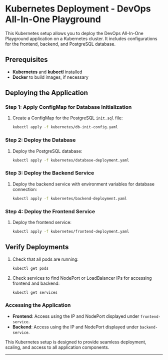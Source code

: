 
# Kubernetes Deployment - DevOps All-In-One Playground

This Kubernetes setup allows you to deploy the DevOps All-In-One Playground application on a Kubernetes cluster. It includes configurations for the frontend, backend, and PostgreSQL database.

## Prerequisites
- **Kubernetes** and **kubectl** installed
- **Docker** to build images, if necessary

## Deploying the Application

### Step 1: Apply ConfigMap for Database Initialization
1. Create a ConfigMap for the PostgreSQL `init.sql` file:
   ```bash
   kubectl apply -f kubernetes/db-init-config.yaml
   ```

### Step 2: Deploy the Database
1. Deploy the PostgreSQL database:
   ```bash
   kubectl apply -f kubernetes/database-deployment.yaml
   ```

### Step 3: Deploy the Backend Service
1. Deploy the backend service with environment variables for database connection:
   ```bash
   kubectl apply -f kubernetes/backend-deployment.yaml
   ```

### Step 4: Deploy the Frontend Service
1. Deploy the frontend service:
   ```bash
   kubectl apply -f kubernetes/frontend-deployment.yaml
   ```

## Verify Deployments

1. Check that all pods are running:
   ```bash
   kubectl get pods
   ```

2. Check services to find NodePort or LoadBalancer IPs for accessing frontend and backend:
   ```bash
   kubectl get services
   ```

### Accessing the Application

- **Frontend**: Access using the IP and NodePort displayed under `frontend-service`.
- **Backend**: Access using the IP and NodePort displayed under `backend-service`.

This Kubernetes setup is designed to provide seamless deployment, scaling, and access to all application components.

---

